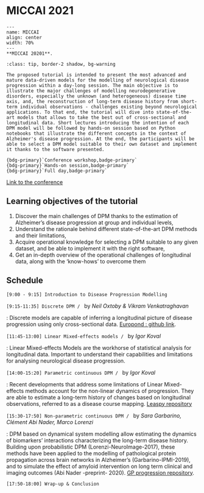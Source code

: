# MICCAI 2021



```{figure} ../../_static/img/conferences/MICCAI_2021.png
---
name: MICCAI
align: center
width: 70%
---
**MICCAI 20201**.
```

````{admonition} **Workshop abstract**
:class: tip, border-2 shadow, bg-warning

The proposed tutorial is intended to present the most advanced and mature data-driven models for the modelling of neurological disease progression within a day-long session. The main objective is to illustrate the major challenges of modelling neurodegenerative disorders, especially the unknown (and heterogeneous) disease time axis, and, the reconstruction of long-term disease history from short-term individual observations - challenges existing beyond neurological applications. To that end, the tutorial will dive into state-of-the-art models that allows to take the best out of cross-sectional and longitudinal data. Short lectures introducing the intention of each DPM model will be followed by hands-on session based on Python notebooks that illustrate the different concepts in the context of Alzheimer's disease progression. At the end, the participants will be able to select a DPM model suitable to their own dataset and implement it thanks to the software presented.

{bdg-primary}`Conference workshop,badge-primary`
{bdg-primary}`Hands-on session,badge-primary`
{bdg-primary}`Full day,badge-primary`
````

[Link to the conference](https://www.miccai2021.org/en)

## Learning objectives of the tutorial


1. Discover the main challenges of DPM thanks to the estimation of Alzheimer’s disease progression  at group and individual levels,
2. Understand the rationale behind different state-of-the-art DPM methods and their limitations,
3. Acquire operational knowledge for selecting a DPM suitable to any given dataset, and be able to implement it with the right software,
4. Get an in-depth overview of the operational challenges of longitudinal data, along with the ‘know-hows’ to overcome them

## Schedule
`[9:00 - 9:15] Introduction to Disease Progression Modelling`

`[9:15-11:35] Discrete DPM / ` by _Neil Oxtoby & Vikram Venkatraghavan_

: Discrete models are capable of inferring a longitudinal picture of disease progression using only cross-sectional data. [Europond : github link](https://github.com/EuroPOND/europond-software).

`[11:45-13:00] Linear Mixed-effects models / ` by _Igor Koval_

: Linear Mixed-effects Models are the workhorse of statistical analysis for longitudinal data. Important to understand their capabilities and limitations for analysing neurological disease progression.

`[14:00-15:20] Parametric continuous DPM / ` by _Igor Koval_

: Recent developments that address some limitations of Linear Mixed-effects methods account for the non-linear dynamics of progression. They are able to estimate a long-term history of changes based on longitudinal observations, referred to as a disease course mapping.  [Leaspy repository](https://gitlab.com/icm-institute/aramislab/leaspy)

`[15:30-17:50] Non-parametric continuous DPM / ` by _Sara Garbarino, Clément Abi Nader, Marco Lorenzi_

: DPM based on dynamical system modelling allow estimating the dynamics of biomarkers’ interactions characterizing the long-term disease history.  Building upon probabilistic DPM (Lorenzi-NeuroImage-2017),  these methods have been applied to the modelling of pathological protein propagation across brain networks in Alzheimer’s (Garbarino-IPMI-2019), and to simulate the effect of amyloid intervention on long term clinical and imaging outcomes (Abi Nader -preprint- 2020). [GP progression repository](https://gitlab.inria.fr/epione/GP_progression_model_V2).

`[17:50-18:00] Wrap-up & Conclusion`
